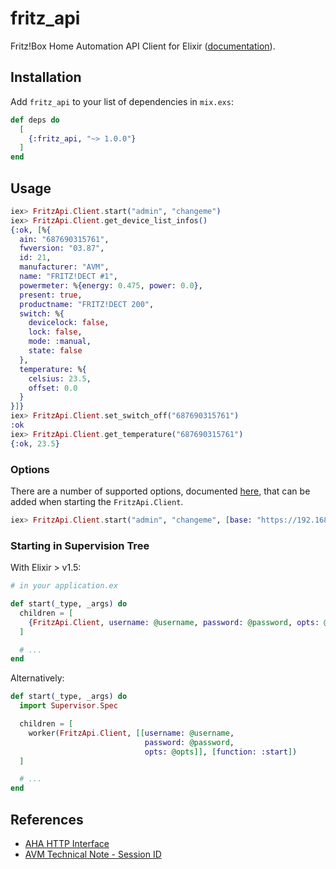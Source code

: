 # fritz_api

Fritz!Box Home Automation API Client for Elixir
([documentation](https://hexdocs.pm/fritz_api)).

## Installation

Add `fritz_api` to your list of dependencies in `mix.exs`:

```elixir
def deps do
  [
    {:fritz_api, "~> 1.0.0"}
  ]
end
```

## Usage

```elixir
iex> FritzApi.Client.start("admin", "changeme")
iex> FritzApi.Client.get_device_list_infos()
{:ok, [%{
  ain: "687690315761",
  fwversion: "03.87",
  id: 21,
  manufacturer: "AVM",
  name: "FRITZ!DECT #1",
  powermeter: %{energy: 0.475, power: 0.0},
  present: true,
  productname: "FRITZ!DECT 200",
  switch: %{
    devicelock: false,
    lock: false,
    mode: :manual,
    state: false
  },
  temperature: %{
    celsius: 23.5,
    offset: 0.0
  }
}]}
iex> FritzApi.Client.set_switch_off("687690315761")
:ok
iex> FritzApi.Client.get_temperature("687690315761")
{:ok, 23.5}
```

### Options

There are a number of supported options, documented
[here](https://hexdocs.pm/fritz_api/FritzApi.html#t:opts/0), that can be added
when starting the `FritzApi.Client`.

```elixir
iex> FritzApi.Client.start("admin", "changeme", [base: "https://192.168.0.1", ssl: [{:versions, [:'tlsv1.2']}]])
```

### Starting in Supervision Tree

With Elixir > v1.5:

```elixir
# in your application.ex

def start(_type, _args) do
  children = [
    {FritzApi.Client, username: @username, password: @password, opts: @opts}
  ]

  # ...
end
```

Alternatively:

```elixir
def start(_type, _args) do
  import Supervisor.Spec

  children = [
    worker(FritzApi.Client, [[username: @username,
                              password: @password,
                              opts: @opts]], [function: :start])
  ]

  # ...
end
```

## References

* [AHA HTTP Interface](https://avm.de/fileadmin/user_upload/Global/Service/Schnittstellen/AHA-HTTP-Interface.pdf)
* [AVM Technical Note - Session ID](https://avm.de/fileadmin/user_upload/Global/Service/Schnittstellen/AVM_Technical_Note_-_Session_ID.pdf)

